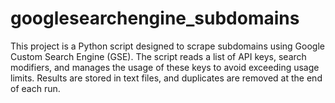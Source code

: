 # googlesearchengine_subdomains
This project is a Python script designed to scrape subdomains using Google Custom Search Engine (GSE). The script reads a list of API keys, search modifiers, and manages the usage of these keys to avoid exceeding usage limits. Results are stored in text files, and duplicates are removed at the end of each run.
